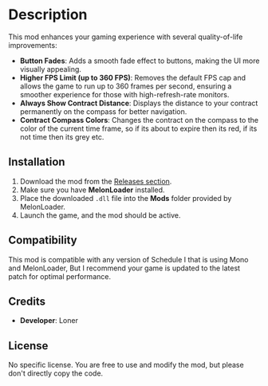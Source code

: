 # Description

This mod enhances your gaming experience with several quality-of-life improvements:
- **Button Fades**: Adds a smooth fade effect to buttons, making the UI more visually appealing.
- **Higher FPS Limit (up to 360 FPS)**: Removes the default FPS cap and allows the game to run up to 360 frames per second, ensuring a smoother experience for those with high-refresh-rate monitors.
- **Always Show Contract Distance**: Displays the distance to your contract permanently on the compass for better navigation.
- **Contract Compass Colors**: Changes the contract on the compass to the color of the current time frame, so if its about to expire then its red, if its not time then its grey etc.

## Installation

1. Download the mod from the [Releases section](https://github.com/Loner1536/QualityOfLife/releases).
2. Make sure you have **MelonLoader** installed.
3. Place the downloaded `.dll` file into the **Mods** folder provided by MelonLoader.
4. Launch the game, and the mod should be active.

## Compatibility

This mod is compatible with any version of Schedule I that is using Mono and MelonLoader, But I recommend your game is updated to the latest patch for optimal performance.

## Credits

- **Developer**: Loner

## License

No specific license. You are free to use and modify the mod, but please don't directly copy the code.

